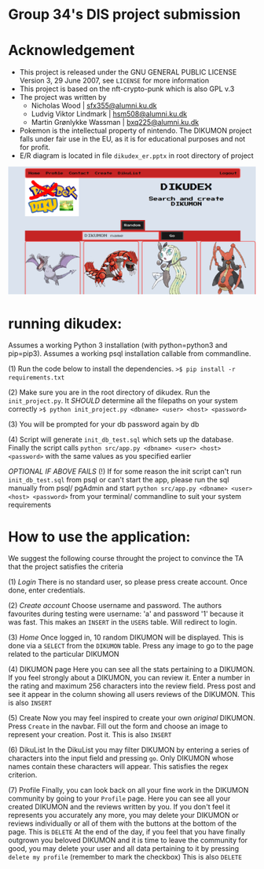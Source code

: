 # Group 34's DIS project submission

# Acknowledgement
- This project is released under the GNU GENERAL PUBLIC LICENSE Version 3, 29 June 2007, see `LICENSE` for more information
- This project is based on the nft-crypto-punk which is also GPL v.3
- The project was written by
	- Nicholas Wood | sfx355@alumni.ku.dk
	- Ludvig Viktor Lindmark | hsm508@alumni.ku.dk
	- Martin Grønlykke Wassman | bxq225@alumni.ku.dk
- Pokemon is the intellectual property of nintendo. The DIKUMON project falls under fair use in the EU, as it is for educational purposes and not for profit.
- E/R diagram is located in file `dikudex_er.pptx` in root directory of project

![](./tmp/dikupic.png)

# running dikudex:

Assumes a working Python 3 installation (with python=python3 and pip=pip3).
Assumes a working psql installation callable from commandline.

(1) Run the code below to install the dependencies.
`>$ pip install -r requirements.txt`

(2) Make sure you are in the root directory of dikudex. Run the `init_project.py`. It *SHOULD* determine all the filepaths on your system correctly
`>$ python init_project.py <dbname> <user> <host> <password>`

(3) You will be prompted for your db password again by db

(4) Script will generate `init_db_test.sql` which sets up the database. Finally the script calls `python src/app.py <dbname> <user> <host> <password>` with the same values as you specified earlier

*OPTIONAL IF ABOVE FAILS*
(!) If for some reason the init script can't run `init_db_test.sql` from psql or can't start the app, please run the sql manually from psql/ pgAdmin and start `python src/app.py <dbname> <user> <host> <password>` from your terminal/ commandline to suit your system requirements

# How to use the application:
We suggest the following course throught the project to convince the TA that the project satisfies the criteria

(1) *Login*
There is no standard user, so please press create account. Once done, enter credentials.

(2) *Create account*
Choose username and password. The authors favourites during testing were username: 'a' and password '1' because it was fast.
This makes an `INSERT` in the `USERS` table.
Will redirect to login.

(3) *Home*
Once logged in, 10 random DIKUMON will be displayed. 
This is done via a `SELECT` from the `DIKUMON` table.
Press any image to go to the page related to the particular DIKUMON

(4) DIKUMON page
Here you can see all the stats pertaining to a DIKUMON.
If you feel strongly about a DIKUMON, you can review it. Enter a number in the rating and maximum 256 characters into the review field. Press post and see it appear in the column showing all users reviews of the DIKUMON.
This is also `INSERT`

(5) Create
Now you may feel inspired to create your own _original_ DIKUMON.
Press `Create` in the navbar. Fill out the form and choose an image to represent your creation. Post it. 
This is also `INSERT`

(6) DikuList
In the DikuList you may filter DIKUMON by entering a series of characters into the input field and pressing `go`.
Only DIKUMON whose names contain these characters will appear.
This satisfies the regex criterion.

(7) Profile
Finally, you can look back on all your fine work in the DIKUMON community by going to your `Profile` page.
Here you can see all your created DIKUMON and the reviews written by you.
If you don't feel it represents you accurately any more, you may delete your DIKUMON or reviews individually or all of them with the buttons at the bottom of the page.
This is `DELETE`
At the end of the day, if you feel that you have finally outgrown you beloved DIKUMON and it is time to leave the community for good, you may delete your user and all data pertaining to it by pressing `delete my profile` (remember to mark the checkbox)
This is also `DELETE`



